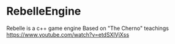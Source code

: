 # RebelleEngine
Rebelle is a c++ game engine
Based on "The Cherno" teachings https://www.youtube.com/watch?v=etdSXlVjXss
